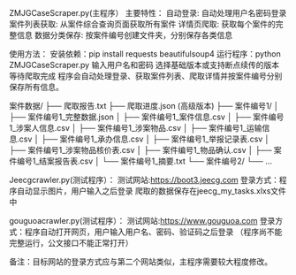 ZMJGCaseScraper.py(主程序）
主要特性：
自动登录: 自动处理用户名密码登录
案件列表获取: 从案件综合查询页面获取所有案件
详情页爬取: 获取每个案件的完整信息
数据分类保存: 按案件编号创建文件夹，分别保存各类信息

使用方法：
安装依赖：pip install requests beautifulsoup4
运行程序：python ZMJGCaseScraper.py
输入用户名和密码
选择基础版本或支持断点续传的版本
等待爬取完成
程序会自动处理登录、获取案件列表、爬取详情并按案件编号分别保存所有信息。

案件数据/
├── 爬取报告.txt
├── 爬取进度.json (高级版本)
├── 案件编号1/
│   ├── 案件编号1_完整数据.json
│   ├── 案件编号1_案件信息.csv
│   ├── 案件编号1_涉案人信息.csv
│   ├── 案件编号1_涉案物品.csv
│   ├── 案件编号1_运输信息.csv
│   ├── 案件编号1_承办信息.csv
│   ├── 案件编号1_举报记录表.csv
│   ├── 案件编号1_涉案物品核价表.csv
│   ├── 案件编号1_物品确认.csv
│   ├── 案件编号1_结案报告表.csv
│   └── 案件编号1_摘要.txt
└── 案件编号2/
    └── ...

Jeecgcrawler.py(测试程序）：
测试网站:https://boot3.jeecg.com
登录方式：程序自动显示图片，用户输入之后登录
爬取的数据保存在jeecg_my_tasks.xlxs文件中

gouguoacrawler.py(测试程序）：
测试网站:https://www.gouguoa.com
登录方式：程序自动打开网页，用户输入用户名、密码、验证码之后登录
（程序尚不能完整运行，公文接口不能正常打开）

备注：目标网站的登录方式应与第二个网站类似，主程序需要较大程度修改。
